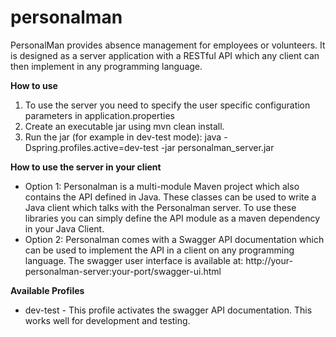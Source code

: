 # personalman
PersonalMan provides absence management for employees or volunteers. It is designed as a server application with a RESTful API which any client can then implement in any programming language.

**How to use**

1. To use the server you need to specify the user specific configuration parameters in application.properties
2. Create an executable jar using mvn clean install.
3. Run the jar (for example in dev-test mode): java -Dspring.profiles.active=dev-test -jar personalman_server.jar

**How to use the server in your client**
* Option 1: Personalman is a multi-module Maven project which also contains the API defined in Java. These classes can be used to write a Java client which talks with the Personalman server. To use these libraries you can simply define the API module as a maven dependency in your Java Client.
* Option 2: Personalman comes with a Swagger API documentation which can be used to implement the API in a client on any programming language. The swagger user interface is available at: http://your-personalman-server:your-port/swagger-ui.html

**Available Profiles**
* dev-test - This profile activates the swagger API documentation. This works well for development and testing.
